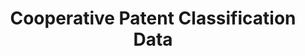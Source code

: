 ---
bigquery: https://console.cloud.google.com/bigquery?p=patents-public-data&d=cpc&page=dataset
citation: '“Cooperative Patent Classification” by the EPO and USPTO, for public use. '
contributors: EPO, USPTO
cost: None
description: Cooperative Patent Classification Data contains the scheme and definitions
  of the Cooperative Patent Classification system for classifying patent documents.
  The CPC is the result of a partnership between the EPO and the USPTO in their joint
  effort to develop a common, internationally compatible classification system for
  technical documents, in particular patent publications, which will be used by both
  offices in the patent granting process
documentation: https://www.cooperativepatentclassification.org/cpcSchemeAndDefinitions
last_edit: Mon, 04 Apr 2022 19:07:06 GMT
location: https://www.cooperativepatentclassification.org/index
maintained_by: USPTO, EPO
schema_fields: '[''glossary'', ''notAllocatable'', ''applicationReferences'', ''children'',
  ''residualReferences'', ''definition'', ''breakdown_code'', ''sizeCache'', ''symbol'',
  ''additional_only'', ''date_revised'', ''not_allocatable'', ''childGroups'', ''ipc_concordant'',
  ''synonyms'', ''child_groups'', ''informativeReferences'', ''limitingReferences'',
  ''title_part'', ''application_references'', ''limiting_references'', ''title_full'',
  ''ipcConcordant'', ''dateRevised'', ''parents'', ''titleFull'', ''level'', ''residual_references'',
  ''titlePart'', ''informative_references'', ''breakdownCode'', ''status'']'
shortname: cooperative_patent_classification
tags:
- patents
- science
title: Cooperative Patent Classification Data
uuid: 984374a7-16e9-4b35-9445-458daceb01bf
---